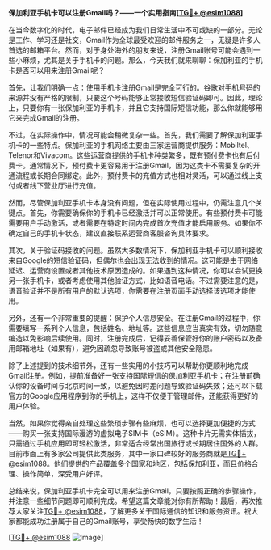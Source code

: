 **保加利亚手机卡可以注册Gmail吗？——一个实用指南[[TG💪+ @esim1088](https://t.me/s/esim1088)]**

在当今数字化的时代，电子邮件已经成为我们日常生活中不可或缺的一部分。无论是工作、学习还是社交，Gmail作为全球最受欢迎的邮件服务之一，无疑是许多人首选的邮箱平台。然而，对于身处海外的朋友来说，注册Gmail账号可能会遇到一些小麻烦，尤其是关于手机卡的问题。那么，今天我们就来聊聊：保加利亚的手机卡是否可以用来注册Gmail呢？

首先，让我们明确一点：使用手机卡注册Gmail是完全可行的。谷歌对手机号码的来源并没有严格的限制，只要这个号码能够正常接收短信验证码即可。因此，理论上，只要你有一张保加利亚的手机卡，并且它支持国际短信功能，那么你就能够用它来完成Gmail的注册。

不过，在实际操作中，情况可能会稍微复杂一些。首先，我们需要了解保加利亚手机卡的一些特点。保加利亚的手机网络主要由三家运营商提供服务：Mobiltel、Telenor和Vivacom。这些运营商提供的手机卡种类繁多，既有预付费卡也有后付费卡。通常情况下，预付费卡更容易用于注册Gmail，因为这类卡不需要复杂的开通流程或长期合同绑定。此外，预付费卡的充值方式也相对灵活，可以通过线上支付或者线下营业厅进行充值。

然而，尽管保加利亚手机卡本身没有问题，但在实际使用过程中，仍需注意几个关键点。首先，你需要确保你的手机卡已经激活并可以正常使用。有些预付费卡可能需要用户手动激活，或者需要在特定时间内完成首次充值才能启用服务。如果你不确定自己的手机卡状态，建议直接联系运营商客服咨询具体要求。

其次，关于验证码接收的问题。虽然大多数情况下，保加利亚手机卡可以顺利接收来自Google的短信验证码，但偶尔也会出现无法收到的情况。这可能是由于网络延迟、运营商设置或者其他技术原因造成的。如果遇到这种情况，你可以尝试更换另一张手机卡，或者考虑使用其他验证方式，比如语音电话。不过需要注意的是，语音验证并不是所有用户的默认选项，你需要在注册页面手动选择该选项才能使用。

另外，还有一个非常重要的提醒：保护个人信息安全。在注册Gmail的过程中，你需要填写一系列个人信息，包括姓名、地址等。这些信息应当真实有效，切勿随意编造以免影响后续使用。同时，注册完成后，记得妥善保管好你的账户密码以及备用邮箱地址（如果有），避免因疏忽导致账号被盗或其他安全隐患。

除了上述提到的技术细节外，还有一些实用的小技巧可以帮助你更顺利地完成Gmail注册。例如，提前准备好一张支持国际短信的保加利亚手机卡；在注册前确认你的设备时间与北京时间一致，以避免因时差问题导致验证码失效；还可以下载官方的Google应用程序到你的手机上，这样不仅便于管理邮件，还能获得更好的用户体验。

当然，如果你觉得亲自处理这些繁琐步骤有些麻烦，也可以选择更加便捷的方式——购买一张支持国际漫游的虚拟电子SIM卡（eSIM）。这种卡片无需实体插拔，只需通过手机应用即可轻松激活，非常适合经常出国旅行或长期居住国外的人群。目前市面上有多家公司提供此类服务，其中一家口碑较好的服务商就是[TG💪+ @esim1088](https://t.me/s/esim1088)。他们提供的产品覆盖多个国家和地区，包括保加利亚，而且价格合理、操作简单，深受用户好评。

总结来说，保加利亚手机卡完全可以用来注册Gmail，只要按照正确的步骤操作，并注意一些细节问题即可顺利完成。希望这篇文章能对你有所帮助！最后，再次推荐大家关注[TG💪+ @esim1088](https://t.me/s/esim1088)，了解更多关于国际通信的知识和服务资讯。祝大家都能成功注册属于自己的Gmail账号，享受畅快的数字生活！

[[TG💪+ @esim1088](https://t.me/s/esim1088) ![Image](https://i.postimg.cc/4NQfJmqS/Snipaste-2025-05-13-00-14-12.png)]